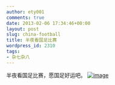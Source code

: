 ```yaml
---
author: ety001
comments: true
date: 2013-02-06 17:34:46+00:00
layout: post
slug: china-football
title: 半夜看国足比赛
wordpress_id: 2310
tags:
- 杂七杂八
---
```


半夜看国足比赛，愿国足好运吧。
[![image](http://www.domyself.me/wp-content/uploads/2013/02/image-e1360171954116-224x300.jpg)](http://www.domyself.me/wp-content/uploads/2013/02/image.jpg)
